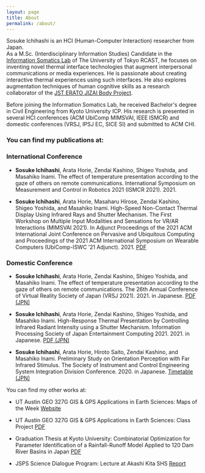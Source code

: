 ```yaml
---
layout: page
title: About
permalink: /about/
---
```


Sosuke Ichihashi is an HCI (Human-Computer Interaction) researcher from Japan.  
As a M.Sc. (Interdisciplinary Information Studies) Candidate in the [Information Somatics Lab](https://www.star.rcast.u-tokyo.ac.jp) of The University of Tokyo RCAST, he focuses on inventing novel thermal interface technologies that augment interpersonal communications or media experiences. He is passionate about creating interactive thermal experiences using such interfaces. He also explores augmentation techniques of human cognitive skills as a research collaborator of the [JST ERATO JIZAI Body Project](https://www.jst.go.jp/erato/inami/en/member.html).

Before joining the Information Somatics Lab, he received Bachelor's degree in Civil Engineering from Kyoto University ICP. His research is presented in several HCI conferences (ACM UbiComp MIMSVAI, IEEE ISMCR) and domestic conferences (VRSJ, IPSJ EC, SICE SI) and submitted to ACM CHI.

### You can find my publications at:  
### International Conference

- **Sosuke Ichihashi**, Arata Horie, Zendai Kashino, Shigeo Yoshida, and Masahiko Inami. The effect of temperature presentation according to the gaze of others on remote communications. International Symposium on Measurement and Control in Robotics 2021 (ISMCR 2021). 2021.

- **Sosuke Ichihashi**, Arata Horie, Masaharu Hirose, Zendai Kashino, Shigeo Yoshida, and Masahiko Inami. High-Speed Non-Contact Thermal Display Using Infrared Rays and Shutter Mechanism. The First Workshop on Multiple Input Modalities and Sensations for VR/AR Interactions (MIMSVAI 2021). In Adjunct Proceedings of the 2021 ACM International Joint Conference on Pervasive and Ubiquitous Computing and Proceedings of the 2021 ACM International Symposium on Wearable Computers (UbiComp-ISWC ’21 Adjunct). 2021. [PDF](https://doi.org/10.1145/3460418.3480160)
  
### Domestic Conference

- **Sosuke Ichihashi**, Arata Horie, Zendai Kashino, Shigeo Yoshida, and Masahiko Inami. The effect of temperature presentation according to the gaze of others on remote communications. The 26th Annual Conference of Virtual Reality Society of Japan (VRSJ 2021). 2021. in Japanese. [PDF (JPN)](http://conference.vrsj.org/ac2021/program/doc/1G-9.pdf)

- **Sosuke Ichihashi**, Arata Horie, Zendai Kashino, Shigeo Yoshida, and Masahiko Inami. High-Response Thermal Presentation by Controlling Infrared Radiant Intensity using a Shutter Mechanism. Information Processing Society of Japan Entertainment Computing 2021. 2021. in Japanese. [PDF (JPN)](https://ipsj.ixsq.nii.ac.jp/ej/?action=repository_action_common_download&item_id=212594&item_no=1&attribute_id=1&file_no=1)

- **Sosuke Ichihashi**, Arata Horie, Hiroto Saito, Zendai Kashino, and Masahiko Inami. Preliminary Study on Orientation Perception with Far Infrared Stimulus. The Society of Instrument and Control Engineering System Integration Division Conference. 2020. in Japanese. [Timetable (JPN)](https://www.sice-si.org/conf/si2020/SI2020%E6%9A%AB%E5%AE%9A%E3%83%97%E3%83%AD%E3%82%B0%E3%83%A9%E3%83%A01204r2.pdf)
  
You can find my other works at:

- UT Austin GEO 327G GIS & GPS Applications in Earth Sciences: Maps of the Week [Website](http://courses.geo.utexas.edu/courses/371c/MOW/2018F/lab1/MOW_Lab1.htm)

- UT Austin GEO 327G GIS & GPS Applications in Earth Sciences: Class Project [PDF](https://www.geo.utexas.edu/courses/371c/project/2018F/Ichihashi_GIS_project.pdf)

- Graduation Thesis at Kyoto University: Combinatorial Optimization for Parameter Identification of a Rainfall-Runoff Model Applied to 120 Dam River Basins in Japan [PDF](https://sosucat.github.io/gt_final.pdf)

- JSPS Science Dialogue Program: Lecture at Akashi Kita SHS [Report](https://www.jsps.go.jp/j-sdialogue/data/03_past_lectures/201911/f1114_3457.pdf)
